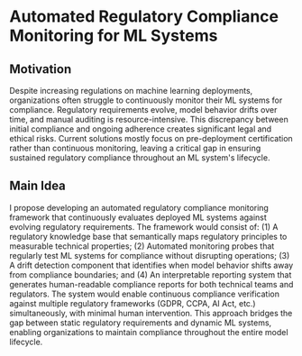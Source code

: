 # Automated Regulatory Compliance Monitoring for ML Systems

## Motivation
Despite increasing regulations on machine learning deployments, organizations often struggle to continuously monitor their ML systems for compliance. Regulatory requirements evolve, model behavior drifts over time, and manual auditing is resource-intensive. This discrepancy between initial compliance and ongoing adherence creates significant legal and ethical risks. Current solutions mostly focus on pre-deployment certification rather than continuous monitoring, leaving a critical gap in ensuring sustained regulatory compliance throughout an ML system's lifecycle.

## Main Idea
I propose developing an automated regulatory compliance monitoring framework that continuously evaluates deployed ML systems against evolving regulatory requirements. The framework would consist of: (1) A regulatory knowledge base that semantically maps regulatory principles to measurable technical properties; (2) Automated monitoring probes that regularly test ML systems for compliance without disrupting operations; (3) A drift detection component that identifies when model behavior shifts away from compliance boundaries; and (4) An interpretable reporting system that generates human-readable compliance reports for both technical teams and regulators. The system would enable continuous compliance verification against multiple regulatory frameworks (GDPR, CCPA, AI Act, etc.) simultaneously, with minimal human intervention. This approach bridges the gap between static regulatory requirements and dynamic ML systems, enabling organizations to maintain compliance throughout the entire model lifecycle.